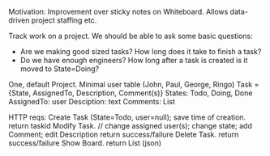 Motivation: Improvement over sticky notes on Whiteboard. Allows data-driven project staffing etc.

Track work on a project. We should be able to ask some basic questions:
- Are we making good sized tasks? How long does it take to finish a task?
- Do we have enough engineers? How long after a task is created is it moved to State=Doing?

One, default Project.
Minimal user table (John, Paul, George, Ringo)
Task = {State, AssignedTo, Description, Comment(s)}
States: Todo, Doing, Done
AssignedTo: user
Desciption: text
Comments: List<text>

HTTP reqs:
Create Task (State=Todo, user=null); save time of creation.
return taskid
Modify Task. // change assigned user(s); change state; add Comment; edit Description
return success/failure
Delete Task.
return success/failure
Show Board.
return List<tasks> (json)
